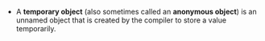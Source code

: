 - A **temporary object** (also sometimes called an **anonymous object**) is an unnamed object that is created by the compiler to store a value temporarily.